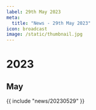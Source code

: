 ```yaml
---
label: 29th May 2023
meta:
  title: "News - 29th May 2023"
icon: broadcast
image: /static/thumbnail.jpg
---
```


# 2023
## May

{{ include "news/20230529" }}
